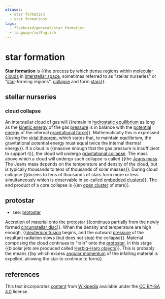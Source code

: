 ```yaml
---
aliases:
  - star formation
  - star formations
tags:
  - flashcard/general/star_formation
  - language/in/English
---
```


# star formation

__Star formation__ is {{the process by which dense regions within [molecular clouds](molecular%20cloud.md) in [interstellar space](outer%20space.md#interstellar%20space), sometimes referred to as "stellar nurseries" or "[star](star.md)-forming regions", [collapse](Jeans%20instability.md) and form [stars](star.md)}}. <!--SR:!2024-08-17,14,290-->

## stellar nurseries

### cloud collapse

An interstellar cloud of gas will {{remain in [hydrostatic equilibrium](hydrostatic%20equilibrium.md) as long as the [kinetic energy](kinetic%20energy.md) of the gas [pressure](pressure.md) is in balance with the [potential energy](potential%20energy.md) of the internal [gravitational force](gravity.md)}}. Mathematically this is expressed {{using the [virial theorem](virial%20theorem.md), which states that, to maintain equilibrium, the gravitational potential energy must equal twice the internal thermal energy}}. If a cloud is {{massive enough that the gas pressure is insufficient to support it}}, the cloud will undergo [gravitational collapse](gravitational%20collapse.md). The mass above which a cloud will undergo such collapse is called {{the [Jeans mass](Jeans%20instability.md#Jeans%20mass). The Jeans mass depends on the temperature and density of the cloud, but is typically thousands to tens of thousands of solar masses}}. During cloud collapse {{dozens to tens of thousands of stars form more or less simultaneously which is observable in so-called [embedded clusters](embedded%20cluster.md)}}. The end product of a core collapse is {{an [open cluster](open%20cluster.md) of stars}}. <!--SR:!2024-09-23,40,290!2024-09-08,25,270!2024-08-16,13,290!2024-09-06,23,250!2024-09-13,30,270!2024-08-18,15,290-->

## protostar

- see: [protostar](protostar.md)

Accretion of material onto the [protostar](protostar.md) {{continues partially from the newly formed [circumstellar disc](circumstellar%20disc.md)}}. When the density and temperature are high enough, {{[deuterium fusion](deuterium%20fusion.md) begins, and the outward [pressure](radiation%20pressure.md) of the resultant radiation slows (but does not stop) the collapse}}. Material comprising the cloud continues to "rain" onto the [protostar](protostar.md). In this stage {{bipolar jets are produced called [Herbig–Haro objects](Herbig–Haro%20object.md)}}. This is probably the means {{by which excess [angular momentum](angular%20momentum.md) of the infalling material is expelled, allowing the star to continue to form}}. <!--SR:!2024-08-15,11,270!2024-08-18,8,210!2024-09-08,27,270!2024-08-20,17,290-->

## references

This text incorporates [content](https://en.wikipedia.org/wiki/star_formation) from [Wikipedia](Wikipedia.md) available under the [CC BY-SA 4.0](https://creativecommons.org/licenses/by-sa/4.0/) license.
